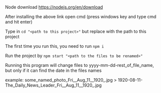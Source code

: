 Node download https://nodejs.org/en/download

After installing the above link open cmd (press windows key and type cmd and hit enter)

Type in `cd "<path to this project>"` but replace <path to this directory> with the path to this project

The first time you run this, you need to run `npm i`

Run the project by `npm start "<path to the files to be renamed>"`

Running this program will change files to yyyy-mm-dd-rest_of_file_name, but only if it can find the date in the files names

example: some_named_photo_Fri\_\_Aug_11\_\_1920\_.jpg > 1920-08-11-The_Daily_News_Leader_Fri\_\_Aug_11\_\_1920\_.jpg
